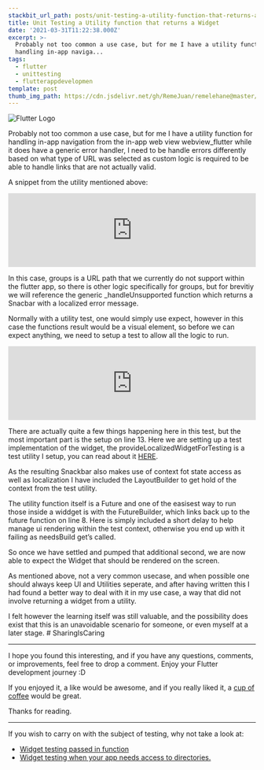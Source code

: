 ```yaml
---
stackbit_url_path: posts/unit-testing-a-utility-function-that-returns-a-widget
title: Unit Testing a Utility function that returns a Widget
date: '2021-03-31T11:22:38.000Z'
excerpt: >-
  Probably not too common a use case, but for me I have a utility function for
  handling in-app naviga...
tags:
  - flutter
  - unittesting
  - flutterappdevelopmen
template: post
thumb_img_path: https://cdn.jsdelivr.net/gh/RemeJuan/remelehane@master/uPic/1*dqggYKcf6EZ3T2E9dRAL8A.jpeg
---
```



![Flutter Logo](https://cdn.jsdelivr.net/gh/RemeJuan/remelehane@master/uPic/1*dqggYKcf6EZ3T2E9dRAL8A.jpeg)

Probably not too common a use case, but for me I have a utility function for handling in-app navigation from the in-app web view webview\_flutter while it does have a generic error handler, I need to be handle errors differently based on what type of URL was selected as custom logic is required to be able to handle links that are not actually valid.

A snippet from the utility mentioned above:


<iframe class="liquidTag" src="https://dev.to/embed/gist?args=https%3A%2F%2Fgist.github.com%2FRemeJuan%2Fdc09ef02c6fe4301b59de866854b5a0d" style="border: 0; width: 100%;"></iframe>


In this case, groups is a URL path that we currently do not support within the flutter app, so there is other logic specifically for groups, but for brevitiy we will reference the generic \_handleUnsupported function which returns a Snacbar with a localized error message.

Normally with a utility test, one would simply use expect, however in this case the functions result would be a visual element, so before we can expect anything, we need to setup a test to allow all the logic to run.


<iframe class="liquidTag" src="https://dev.to/embed/gist?args=https%3A%2F%2Fgist.github.com%2FRemeJuan%2Fbde3586378ec02935b10bc54623b2833" style="border: 0; width: 100%;"></iframe>


There are actually quite a few things happening here in this test, but the most important part is the setup on line 13. Here we are setting up a test implementation of the widget, the provideLocalizedWidgetForTesting is a test utility I setup, you can read about it [HERE](https://dev.to/remejuan/bringing-localization-into-your-widget-testing-71f).

As the resulting Snackbar also makes use of context fot state access as well as localization I have included the LayoutBuilder to get hold of the context from the test utility.

The utility function itself is a Future and one of the easisest way to run those inside a widdget is with the FutureBuilder, which links back up to the future function on line 8. Here is simply included a short delay to help manage ui rendering within the test context, otherwise you end up with it failing as needsBuild get’s called.

So once we have settled and pumped that additional second, we are now able to expect the Widget that should be rendered on the screen.

As mentioned above, not a very common usecase, and when possible one should always keep UI and Utilities seperate, and after having written this I had found a better way to deal with it in my use case, a way that did not involve returning a widget from a utility.

I felt however the learning itself was still valuable, and the possibility does exist that this is an unavoidable scenario for someone, or even myself at a later stage. # SharingIsCaring

****

I hope you found this interesting, and if you have any questions, comments, or improvements, feel free to drop a comment. Enjoy your Flutter development journey :D

If you enjoyed it, a like would be awesome, and if you really liked it, a [cup of coffee](https://www.buymeacoffee.com/remelehane) would be great.

Thanks for reading.

****

If you wish to carry on with the subject of testing, why not take a look at:

- [Widget testing passed in function](https://remelehane.dev/posts/widget-testing-passed-in-function/)
- [Widget testing when your app needs access to directories.](https://remelehane.dev/posts/widget-testing-when-your-app-needs-access-to-directories/)
